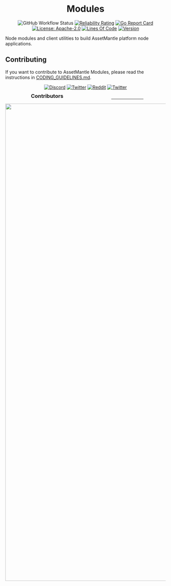 <div align="center">
  <h1>Modules</h1>

![GitHub Workflow Status](https://github.com/assetmantle/modules/actions/workflows/test.yml/badge.svg)
[![Reliability Rating](https://sonarcloud.io/api/project_badges/measure?project=AssetMantle_modules&metric=reliability_rating)](https://sonarcloud.io/summary/new_code?id=AssetMantle_modules)
[![Go Report Card](https://goreportcard.com/badge/github.com/assetmantle/modules)](https://goreportcard.com/report/github.com/assetmantle/modules)
[![License: Apache-2.0](https://img.shields.io/github/license/assetmantle/modules.svg)](https://github.com/assetmantle/modules/blob/main/LICENSE)
[![Lines Of Code](https://img.shields.io/tokei/lines/github/assetmantle/modules)](https://github.com/assetmantle/modules)
[![Version](https://img.shields.io/github/tag/assetmantle/modules.svg?cacheSeconds=3600)](https://github.com/assetmantle/modules/latest)

</div>

Node modules and client utilities to build AssetMantle platform node applications.

## Contributing

If you want to contribute to AssetMantle Modules, please read the instructions in [CODING_GUIDELINES.md](CODING_GUIDELINES.md).

<div align="center">

[![Discord](https://dcbadge.vercel.app/api/server/8tSZ2NPSnS)](https://discord.gg/8tSZ2NPSnS)
[![Twitter](https://img.shields.io/twitter/follow/AssetMantle?color=blue&label=Twitter&style=for-the-badge&cacheSeconds=3600&logo=twitter)](https://twitter.com/AssetMantle)
[![Reddit](https://img.shields.io/reddit/subreddit-subscribers/AssetMantle?style=for-the-badge&cacheSeconds=3600&logo=reddit&label=Reddit%20r/assetmantle&logoColor=white)](https://www.reddit.com/r/AssetMantle/)
[![Twitter](https://img.shields.io/youtube/channel/subscribers/UCQkov-0kol99KGMxyXc-a6Q?label=YouTube&cacheSeconds=3600&logoColor=red&style=for-the-badge&logo=YouTube)](https://twitter.com/AssetMantle)

</div>

<div align="center">
    <div style="display:flex; justify-content:space-around;">
        <h3 style="margin:-5px 10px 5px;">Contributors</h3>
        <hr align="left" width="20%">
    </div>
    <img src="https://contrib.rocks/image?repo=assetmantle/modules&columns=80" style="width:1500px;"/>
</div>
